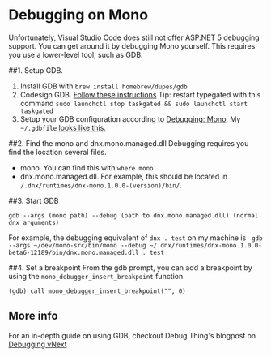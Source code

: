 # Debugging on Mono
Unfortunately, [Visual Studio Code](https://code.visualstudio.com/) does still not offer ASP.NET 5 debugging support. You can get around it by debugging Mono yourself. This requires you use a lower-level tool, such as GDB. 

##1. Setup GDB.

1. Install GDB with `brew install homebrew/dupes/gdb`
2. Codesign GDB. [Follow these instructions](http://wiki.freepascal.org/GDB_on_OS_X_Mavericks_and_Xcode_5#Codesigning_gdb) Tip: restart typegated with this command `sudo launchctl stop taskgated && sudo launchctl start taskgated`
3. Setup your GDB configuration according to [Debugging: Mono](http://www.mono-project.com/docs/debug+profile/debug/). My `~/.gdbfile` [looks like this.](https://gist.github.com/natemcmaster/fef1d9e66ae48cfd8baf)

##2. Find the mono and dnx.mono.managed.dll
Debugging requires you find the location several files. 
 - mono.  You can find this with `where mono`
 - dnx.mono.managed.dll. For example, this should be located in `/.dnx/runtimes/dnx-mono.1.0.0-(version)/bin/`.

##3. Start GDB

`gdb --args (mono path) --debug (path to dnx.mono.managed.dll) (normal dnx arguments)`

For example, the debugging equivalent of `dnx . test` on my machine is ` gdb --args ~/dev/mono-src/bin/mono --debug ~/.dnx/runtimes/dnx-mono.1.0.0-beta6-12189/bin/dnx.mono.managed.dll . test`

##4. Set a breakpoint
From the gdb prompt, you can add a breakpoint by using the `mono_debugger_insert_breakpoint` function.

`
(gdb) call mono_debugger_insert_breakpoint("", 0)
`

## More info

For an in-depth guide on using GDB, checkout Debug Thing's blogpost on [Debugging vNext](http://www.debugthings.com/2015/04/07/debugging-vnext-mono/)